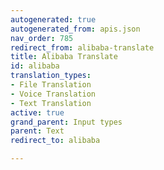 ```yaml
---
autogenerated: true
autogenerated_from: apis.json
nav_order: 785
redirect_from: alibaba-translate
title: Alibaba Translate
id: alibaba
translation_types:
- File Translation
- Voice Translation
- Text Translation
active: true
grand_parent: Input types
parent: Text
redirect_to: alibaba

---
```


